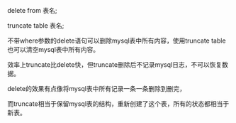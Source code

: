 delete from 表名;

truncate table 表名;

不带where参数的delete语句可以删除mysql表中所有内容，使用truncate table也可以清空mysql表中所有内容。

效率上truncate比delete快，但truncate删除后不记录mysql日志，不可以恢复数据。

delete的效果有点像将mysql表中所有记录一条一条删除到删完，

而truncate相当于保留mysql表的结构，重新创建了这个表，所有的状态都相当于新表。

